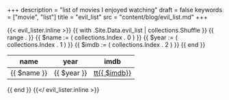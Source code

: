 +++
description = "list of movies I enjoyed watching"
draft = false
keywords = ["movie", "list"]
title = "evil_list"
src = "content/blog/evil_list.md"
+++

{{< evil_lister.inline >}}
  {{ with .Site.Data.evil_list | collections.Shuffle }}
    <table>
      <thead>
        <tr>
          <th>name</th>
          <th>year</th>
          <th>imdb</th>
        </tr>
      </thead>
      <tbody>
        {{ range . }}
          <tr>
            {{ $name := ( collections.Index . 0 ) }}
            {{ $year := ( collections.Index . 1 ) }}
            {{ $imdb := ( collections.Index . 2 ) }}
            <td>{{ $name }}</td>
            <td>{{ $year }}</td>
            <td>
              <a href="https://www.imdb.com/title/tt{{ $imdb }}/">tt{{ $imdb}}</a>
            </td>
          </tr>
        {{ end }}
      </tbody>
    </table>
  {{ end }}
{{</ evil_lister.inline >}}
